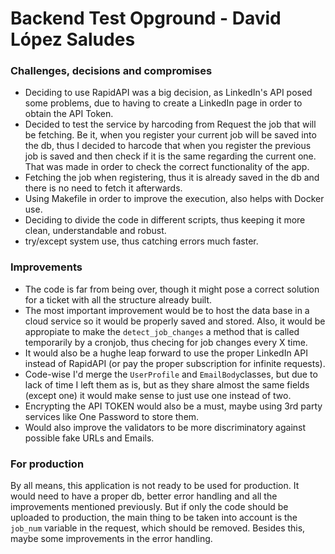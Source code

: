 # Backend Test Opground - David López Saludes

### Challenges, decisions and compromises ###
- Deciding to use RapidAPI was a big decision, as LinkedIn's API posed some problems, due to having to create a LinkedIn page in order to obtain the API Token.
- Decided to test the service by harcoding from Request the job that will be fetching. Be it, when you register your current job will be saved into the db, thus I decided to harcode that when you register the previous job is saved and then check if it is the same regarding the current one. That was made in order to check the correct functionality of the app.
- Fetching the job when registering, thus it is already saved in the db and there is no need to fetch it afterwards.
- Using Makefile in order to improve the execution, also helps with Docker use.
- Deciding to divide the code in different scripts, thus keeping it more clean, understandable and robust.
- try/except system use, thus catching errors much faster.

### Improvements ###
- The code is far from being over, though it might pose a correct solution for a ticket with all the structure already built. 
- The most important improvement would be to host the data base in a cloud service so it would be properly saved and stored. Also, it would be appropiate to make the `detect_job_changes` a method that is called temporarily by a cronjob, thus checing for job changes every X time.
- It would also be a hughe leap forward to use the proper LinkedIn API instead of RapidAPI (or pay the proper subscription for infinite requests).
- Code-wise I'd merge the `UserProfile` and `EmailBody`classes, but due to lack of time I left them as is, but as they share almost the same fields (except one) it would make sense to just use one instead of two.
- Encrypting the API TOKEN would also be a must, maybe using 3rd party services like One Password to store them. 
- Would also improve the validators to be more discriminatory against possible fake URLs and Emails.

### For production ###
By all means, this application is not ready to be used for production. It would need to have a proper db, better error handling and all the improvements mentioned previously.
But if only the code should be uploaded to production, the main thing to be taken into account is the `job_num` variable in the request, which should be removed.
Besides this, maybe some improvements in the error handling.
